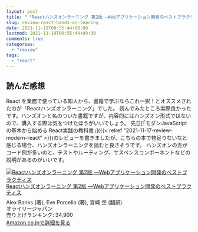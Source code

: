 ```yaml
---
layout: post
title: "「Reactハンズオンラーニング 第2版 ―Webアプリケーション開発のベストプラクティス」を読んだ"
slug: review-react-hands-on-learing
date: 2021-11-19T00:55:44+09:00
lastmod: 2021-11-19T00:55:44+09:00
comments: true
categories:
  - "review"
tags:
  - "react"
---
```


## 読んだ感想
React を業務で使っている知人から、書籍で学ぶならこれ一択！とオススメされたのが「Reactハンズオンラーニング」でした。
読んでみたところ実際良かったです。ハンズオンと名のついた書籍ですが、内容的にはハンズオン形式ではないので、購入する際は気をつけたほうがいいでしょう。
先日[「モダンJavaScriptの基本から始める React実践の教科書」]({{< relref "2021-11-17-review-modern-react" >}})のレビューを書きましたが、こちらの本で物足りないなと感じる場合、ハンズオンラーニングを読むと良さそうです。
ハンズオンの方がコード例が多いのと、テストやルーティング、サスペンスコンポーネントなどの説明があるのがいいです。

<div class="amazlet-box" style="margin-bottom:0px;">
  <div class="amazlet-image" style="float:left;margin:0px 12px 1px 0px;">
    <a href="http://www.amazon.co.jp/exec/obidos/ASIN/4873119383/iriyaufo-22/ref=nosim/" name="amazletlink" target="_blank">
      <img src="https://images-na.ssl-images-amazon.com/images/I/512GaA55o9S._SL160_.jpg" alt="Reactハンズオンラーニング 第2版 ―Webアプリケーション開発のベストプラクティス" style="border: none;" />
    </a>
  </div>
  <div class="amazlet-info" style="line-height:120%; margin-bottom: 10px">
    <div class="amazlet-name" style="margin-bottom:10px;line-height:120%">
      <a href="http://www.amazon.co.jp/exec/obidos/ASIN/4873119383/iriyaufo-22/ref=nosim/" name="amazletlink" target="_blank">Reactハンズオンラーニング 第2版 ―Webアプリケーション開発のベストプラクティス</a>
    </div>
    <div class="amazlet-detail">Alex Banks (著), Eve Porcello (著), 宮崎 空 (翻訳)<br />オライリージャパン <br />売り上げランキング: 34,900<br />
    </div>
    <div class="amazlet-sub-info" style="float: left;">
      <div class="amazlet-link" style="margin-top: 5px">
        <a href="http://www.amazon.co.jp/exec/obidos/ASIN/4873119383/iriyaufo-22/ref=nosim/" name="amazletlink" target="_blank">Amazon.co.jpで詳細を見る</a>
      </div>
    </div>
  </div>
  <div class="amazlet-footer" style="clear: left">
  </div>
</div>
